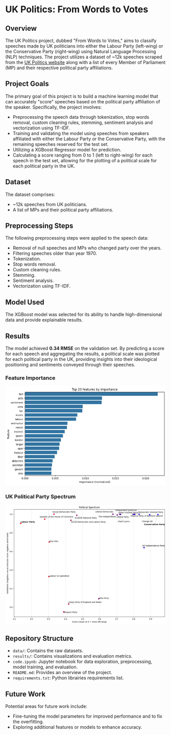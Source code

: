 # UK Politics: From Words to Votes

## Overview

The UK Politics project, dubbed "From Words to Votes," aims to classify speeches made by UK politicians into either the Labour Party (left-wing) or the Conservative Party (right-wing) using Natural Language Processing (NLP) techniques. The project utilizes a dataset of ~12k speeches scraped from the [UK Politics website](https://www.ukpol.co.uk/) along with a list of every Member of Parliament (MP) and their respective political party affiliations.

## Project Goals

The primary goal of this project is to build a machine learning model that can accurately "score" speeches based on the political party affiliation of the speaker. Specifically, the project involves:

- Preprocessing the speech data through tokenization, stop words removal, custom cleaning rules, stemming, sentiment analysis and vectorization using TF-IDF.
- Training and validating the model using speeches from speakers affiliated with either the Labour Party or the Conservative Party, with the remaining speeches reserved for the test set.
- Utilizing a XGBoost Regressor model for prediction.
- Calculating a score ranging from 0 to 1 (left to right-wing) for each speech in the test set, allowing for the plotting of a political scale for each political party in the UK.

## Dataset

The dataset comprises:
- ~12k speeches from UK politicians.
- A list of MPs and their political party affiliations.

## Preprocessing Steps

The following preprocessing steps were applied to the speech data:
- Removal of null speeches and MPs who changed party over the years.
- Filtering speeches older than year 1970.
- Tokenization.
- Stop words removal.
- Custom cleaning rules.
- Stemming.
- Sentiment analysis.
- Vectorization using TF-IDF.

## Model Used

The XGBoost model was selected for its ability to handle high-dimensional data and provide explainable results.

## Results

The model achieved **0.34 RMSE** on the validation set. By predicting a score for each speech and aggregating the results, a political scale was plotted for each political party in the UK, providing insights into their ideological positioning and sentiments conveyed through their speeches.

### Feature Importance

<p align="center">
	<img src="./results/feature_importance.png" alt="Top 20 feature importance plot" style="width: 700px">
</p>

### UK Political Party Spectrum

<p align="center">
	<img src="./results/political_party_spectrum.png" alt="Political party spectrum plot" style="width: 700px">
</p>

## Repository Structure

- `data/`: Contains the raw datasets.
- `results/`: Contains visualizations and evaluation metrics.
- `code.ipynb`: Jupyter notebook for data exploration, preprocessing, model training, and evaluation.
- `README.md`: Provides an overview of the project.
- `requirements.txt`: Python librairies requirements list.

## Future Work

Potential areas for future work include:
- Fine-tuning the model parameters for improved performance and to fix the overfitting.
- Exploring additional features or models to enhance accuracy.
